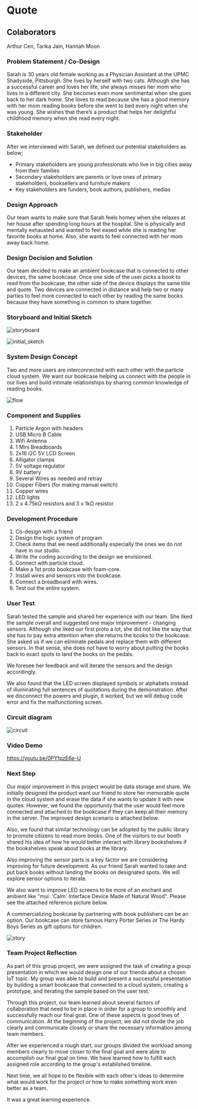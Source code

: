 # Quote
## Colaborators
Arthur Cen, Tarika Jain, Hannah Moon
### Problem Statement / Co-Design
Sarah is 30 years old female working as a Physician Assistant at the UPMC Shadyside, Pittsburgh. She lives by herself with two cats. Although she has a successful career and loves her life, she always misses her mom who lives in a different city. She becomes even more sentimental when she goes back to her dark home. She loves to read because she has a good memory with her mom reading books before she went to bed every night when she was young. She wishes that there’s a product that helps her delightful childhood memory when she read every night.

### Stakeholder
After we interviewed with Sarah, we defined our potential stakeholders as below;

- Primary stakeholders are young professionals who live in big cities away from their families
- Secondary stakeholders are parents or love ones of primary stakeholders, booksellers and furniture makers 
- Key stakeholders are funders, book authors, publishers, medias

### Design Approach
Our team wants to make sure that Sarah feels homey when she relaxes at her house after spending long hours at the hospital. She is physically and mentally exhausted and wanted to feel eased while she is reading her favorite books at home. Also, she wants to feel connected with her mom away back home. 

### Design Decision and Solution
Our team decided to make an ambient bookcase that is connected to other devices, the same bookcase. Once one side of the user picks a book to read from the bookcase, the other side of the device displays the same title and quote. Two devices are connected in distance and help two or many parties to feel more connected to each other by reading the same books because they have something in common to share together. 

### Storyboard and Initial Sketch

![storyboard](./images/storyboard.png)

![initial_sketch](./images/initial_sketch.png)

### System Design Concept
Two and more users are interconnected with each other with the particle cloud system.  We want our bookcase helping us connect with the people in our lives and build intimate relationships by sharing common knowledge of reading books.  

![flow](./images/flow.png)

### Component and Supplies
1. Particle Argon with headers
2. USB Micro B Cable
3. Wifi Antenna
4. 1 Mini Breadboards
5. 2x16 I2C 5V LCD Screen
6. Alligator clamps
7. 5V voltage regulator
8. 9V battery
9. Several Wires as needed and retray
10. Copper Fibers (for making manual switch)
11. Copper wires
12. LED lights
13. 2 x 4.75kΩ resistors and 3 x 1kΩ resistor

### Development Procedure
1. Co-design with a friend
2. Design the logic system of program
3. Check items that we need additionally especially the ones we do not have in our studio.
4. Write the coding according to the design we envisioned.
5. Connect with particle cloud.
6. Make a 1st proto bookcase with foam-core.
7. Install wires and sensors into the bookcase.
8. Connect a breadboard with wires.
9. Test out the entire system.  

### User Test
Sarah tested the sample and shared her experience with our team. She liked the sample overall and suggested one major improvement - changing sensors. Although she liked our first proto a lot, she did not like the way that she has to pay extra attention when she returns the books to the bookcase. She asked us if we can eliminate pedals and replace them with different sensors. In that sense, she does not have to worry about putting the books back to exact spots to land the books on the pedals.

We foresee her feedback and will iterate the sensors and the design accordingly.

We also found that the LED screen displayed symbols or alphabets instead of illuminating full sentences of quotations during the demonstration. After we disconnect the powers and plugin, it worked, but we will debug code error and fix the malfunctioning screen.

### Circuit diagram
![circuit](./images/circuit.jpg)

### Video Demo
https://youtu.be/0PYfpzE6e-U

### Next Step
Our major improvement in this project would be data storage and share. We initially designed the product want our friend to store her memorable quote in the cloud system and erase the data if she wants to update it with new quotes. However, we found the opportunity that the user would feel more connected and attached to the bookcase if they can keep all their memory in the server.  The improved design scenario is attached below.  

Also, we found that similar technology can be adopted by the public library to promote citizens to read more books. One of the visitors to our booth shared his idea of how he would better interact with library bookshelves if the bookshelves speak about books at the library.  

Also improving the sensor parts is a key factor we are considering improving for future development. As our friend Sarah wanted to take and put back books without landing the books on designated spots.  We will explore sensor options to iterate. 

We also want to improve LED screens to be more of an enchant and ambient like "mui: 'Calm' Interface Device Made of Natural Wood".  Please see the attached reference picture below. 

A commercializing bookcase by partnering with book publishers can be an option. Our bookcase can store famous Harry Porter Series or The Hardy Boys Series as gift options for children.  

![story](./images/story.jpg)

### Team Project Reflection

As part of this group project, we were assigned the task of creating a group presentation in which we would design one of our friends about a chosen IoT topic. My group was able to build and present a successful presentation by building a smart bookcase that connected to a cloud system, creating a prototype, and iterating the sample based on the user test. 

Through this project, our team learned about several factors of collaboration that need to be in place in order for a group to smoothly and successfully reach our final goal. One of these aspects is good lines of communication. At the beginning of the project, we did not divide the job clearly and communicate closely or share the necessary information among team members. 

After we experienced a rough start, our groups divided the workload among members clearly to move closer to the final goal and were able to accomplish our final goal on time.  We have learned how to fulfill each assigned role according to the group's established timeline. 

Next time, we all hope to be flexible with each other's ideas to determine what would work for the project or how to make something work even better as a team. 

It was a great learning experience.   